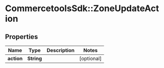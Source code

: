 # CommercetoolsSdk::ZoneUpdateAction

## Properties
Name | Type | Description | Notes
------------ | ------------- | ------------- | -------------
**action** | **String** |  | [optional] 

